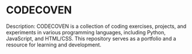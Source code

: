 # CODECOVEN
Description: CODECOVEN is a collection of coding exercises, projects, and experiments in various programming languages, including Python, JavaScript, and HTML/CSS. This repository serves as a portfolio and a resource for learning and development.
